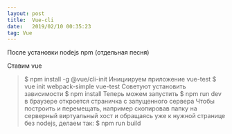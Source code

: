 ```yaml
---
layout: post
title:  Vue-cli
date:   2019/02/10 00:35:23
tag: Vue
---
```


После установки nodejs npm (отдельная песня)

Ставим vue

>$ npm install -g @vue/cli-init
Инициируем приложение vue-test
>$ vue init webpack-simple vue-test
Советуют установить зависимости
>$ npm install
Теперь можем запустить
>$ npm run dev
в браузере откроется страничка с запущенного сервера 
Чтобы построить и перемещать, например 
скопировав папку на серверный виртуальный хост и обращаясь уже к нужной
странице без nodejs, делаем так:
>$ npm run build

